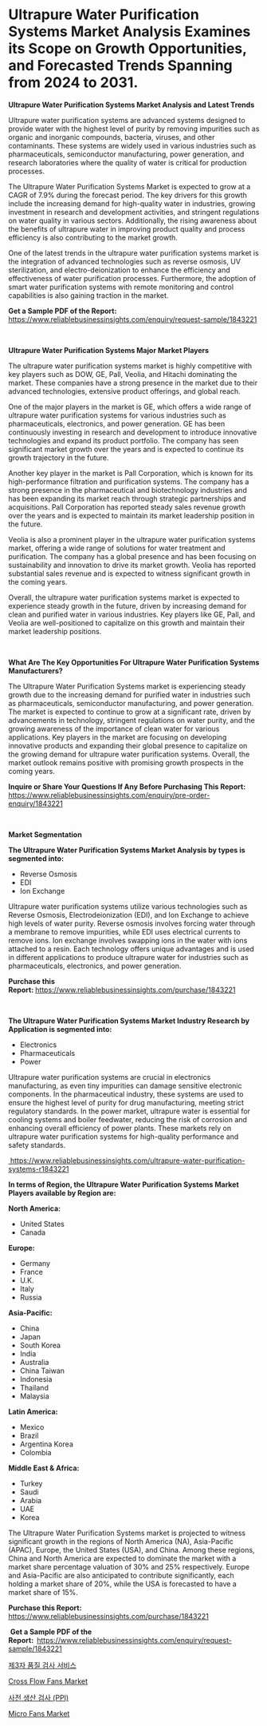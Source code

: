 <p><h1>Ultrapure Water Purification Systems Market Analysis Examines its Scope on Growth Opportunities, and Forecasted Trends Spanning from 2024 to 2031.</h1></p><p><strong>Ultrapure Water Purification Systems Market Analysis and Latest Trends</strong></p>
<p><p>Ultrapure water purification systems are advanced systems designed to provide water with the highest level of purity by removing impurities such as organic and inorganic compounds, bacteria, viruses, and other contaminants. These systems are widely used in various industries such as pharmaceuticals, semiconductor manufacturing, power generation, and research laboratories where the quality of water is critical for production processes.</p><p>The Ultrapure Water Purification Systems Market is expected to grow at a CAGR of 7.9% during the forecast period. The key drivers for this growth include the increasing demand for high-quality water in industries, growing investment in research and development activities, and stringent regulations on water quality in various sectors. Additionally, the rising awareness about the benefits of ultrapure water in improving product quality and process efficiency is also contributing to the market growth.</p><p>One of the latest trends in the ultrapure water purification systems market is the integration of advanced technologies such as reverse osmosis, UV sterilization, and electro-deionization to enhance the efficiency and effectiveness of water purification processes. Furthermore, the adoption of smart water purification systems with remote monitoring and control capabilities is also gaining traction in the market.</p></p>
<p><strong>Get a Sample PDF of the Report:&nbsp;</strong> <a href="https://www.reliablebusinessinsights.com/enquiry/request-sample/1843221">https://www.reliablebusinessinsights.com/enquiry/request-sample/1843221</a></p>
<p>&nbsp;</p>
<p><strong>Ultrapure Water Purification Systems Major Market Players</strong></p>
<p><p>The ultrapure water purification systems market is highly competitive with key players such as DOW, GE, Pall, Veolia, and Hitachi dominating the market. These companies have a strong presence in the market due to their advanced technologies, extensive product offerings, and global reach.</p><p>One of the major players in the market is GE, which offers a wide range of ultrapure water purification systems for various industries such as pharmaceuticals, electronics, and power generation. GE has been continuously investing in research and development to introduce innovative technologies and expand its product portfolio. The company has seen significant market growth over the years and is expected to continue its growth trajectory in the future.</p><p>Another key player in the market is Pall Corporation, which is known for its high-performance filtration and purification systems. The company has a strong presence in the pharmaceutical and biotechnology industries and has been expanding its market reach through strategic partnerships and acquisitions. Pall Corporation has reported steady sales revenue growth over the years and is expected to maintain its market leadership position in the future.</p><p>Veolia is also a prominent player in the ultrapure water purification systems market, offering a wide range of solutions for water treatment and purification. The company has a global presence and has been focusing on sustainability and innovation to drive its market growth. Veolia has reported substantial sales revenue and is expected to witness significant growth in the coming years.</p><p>Overall, the ultrapure water purification systems market is expected to experience steady growth in the future, driven by increasing demand for clean and purified water in various industries. Key players like GE, Pall, and Veolia are well-positioned to capitalize on this growth and maintain their market leadership positions.</p></p>
<p>&nbsp;</p>
<p><strong>What Are The Key Opportunities For Ultrapure Water Purification Systems Manufacturers?</strong></p>
<p><p>The Ultrapure Water Purification Systems market is experiencing steady growth due to the increasing demand for purified water in industries such as pharmaceuticals, semiconductor manufacturing, and power generation. The market is expected to continue to grow at a significant rate, driven by advancements in technology, stringent regulations on water purity, and the growing awareness of the importance of clean water for various applications. Key players in the market are focusing on developing innovative products and expanding their global presence to capitalize on the growing demand for ultrapure water purification systems. Overall, the market outlook remains positive with promising growth prospects in the coming years.</p></p>
<p><strong>Inquire or Share Your Questions If Any Before Purchasing This Report:</strong> <a href="https://www.reliablebusinessinsights.com/enquiry/pre-order-enquiry/1843221">https://www.reliablebusinessinsights.com/enquiry/pre-order-enquiry/1843221</a></p>
<p>&nbsp;</p>
<p><strong>Market Segmentation</strong></p>
<p><strong>The Ultrapure Water Purification Systems Market Analysis by types is segmented into:</strong></p>
<p><ul><li>Reverse Osmosis</li><li>EDI</li><li>Ion Exchange</li></ul></p>
<p><p>Ultrapure water purification systems utilize various technologies such as Reverse Osmosis, Electrodeionization (EDI), and Ion Exchange to achieve high levels of water purity. Reverse osmosis involves forcing water through a membrane to remove impurities, while EDI uses electrical currents to remove ions. Ion exchange involves swapping ions in the water with ions attached to a resin. Each technology offers unique advantages and is used in different applications to produce ultrapure water for industries such as pharmaceuticals, electronics, and power generation.</p></p>
<p><strong>Purchase this Report:&nbsp;</strong><a href="https://www.reliablebusinessinsights.com/purchase/1843221">https://www.reliablebusinessinsights.com/purchase/1843221</a></p>
<p>&nbsp;</p>
<p><strong>The Ultrapure Water Purification Systems Market Industry Research by Application is segmented into:</strong></p>
<p><ul><li>Electronics</li><li>Pharmaceuticals</li><li>Power</li></ul></p>
<p><p>Ultrapure water purification systems are crucial in electronics manufacturing, as even tiny impurities can damage sensitive electronic components. In the pharmaceutical industry, these systems are used to ensure the highest level of purity for drug manufacturing, meeting strict regulatory standards. In the power market, ultrapure water is essential for cooling systems and boiler feedwater, reducing the risk of corrosion and enhancing overall efficiency of power plants. These markets rely on ultrapure water purification systems for high-quality performance and safety standards.</p></p>
<p><a href="https://www.reliablebusinessinsights.com/ultrapure-water-purification-systems-r1843221">&nbsp;https://www.reliablebusinessinsights.com/ultrapure-water-purification-systems-r1843221</a></p>
<p><strong>In terms of Region, the Ultrapure Water Purification Systems Market Players available by Region are:</strong></p>
<p>
    <p> <strong> North America: </strong>
        <ul>
            <li>United States</li>
            <li>Canada</li>
        </ul>
        </p> 
    <p> <strong> Europe: </strong>
        <ul>
            <li>Germany</li>
            <li>France</li>
            <li>U.K.</li>
            <li>Italy</li>
            <li>Russia</li>
        </ul>
        </p> 
    <p> <strong> Asia-Pacific: </strong>
        <ul>
            <li>China</li>
            <li>Japan</li>
            <li>South Korea</li>
            <li>India</li>
            <li>Australia</li>
            <li>China Taiwan</li>
            <li>Indonesia</li>
            <li>Thailand</li>
            <li>Malaysia</li>
        </ul>
        </p> 
    <p> <strong> Latin America: </strong>
        <ul>
            <li>Mexico</li>
            <li>Brazil</li>
            <li>Argentina Korea</li>
            <li>Colombia</li>
        </ul>
        </p> 
    <p> <strong> Middle East & Africa: </strong>
        <ul>
            <li>Turkey</li>
            <li>Saudi</li>
            <li>Arabia</li>
            <li>UAE</li>
            <li>Korea</li>
        </ul>
    </p>
    </p>
<p><p>The Ultrapure Water Purification Systems market is projected to witness significant growth in the regions of North America (NA), Asia-Pacific (APAC), Europe, the United States (USA), and China. Among these regions, China and North America are expected to dominate the market with a market share percentage valuation of 30% and 25% respectively. Europe and Asia-Pacific are also anticipated to contribute significantly, each holding a market share of 20%, while the USA is forecasted to have a market share of 15%.</p></p>
<p><strong>Purchase this Report: </strong><a href="https://www.reliablebusinessinsights.com/purchase/1843221">https://www.reliablebusinessinsights.com/purchase/1843221</a></p>
<p>&nbsp;<strong>Get a Sample PDF of the Report:&nbsp;&nbsp;</strong><a href="https://www.reliablebusinessinsights.com/enquiry/request-sample/1843221">https://www.reliablebusinessinsights.com/enquiry/request-sample/1843221</a></p>
<p><strong></strong></p>
<p><p><a href="https://github.com/AlbertotDouglas44367/Market-Research-Report-List-2/blob/main/5976553176691.md">제3자 품질 검사 서비스</a></p><p><a href="https://github.com/AdrianaPaucek2023/Market-Research-Report-List-1/blob/main/cross-flow-fans-market.md">Cross Flow Fans Market</a></p><p><a href="https://github.com/tasfiyaj85/Market-Research-Report-List-1/blob/main/1606227176690.md">사전 생산 검사 (PPI)</a></p><p><a href="https://github.com/lorenzaSchmeler/Market-Research-Report-List-1/blob/main/micro-fans-market.md">Micro Fans Market</a></p></p>
